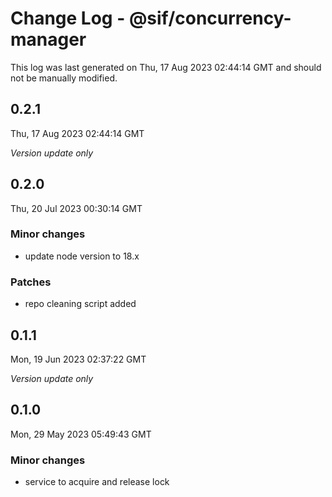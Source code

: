 # Change Log - @sif/concurrency-manager

This log was last generated on Thu, 17 Aug 2023 02:44:14 GMT and should not be manually modified.

## 0.2.1
Thu, 17 Aug 2023 02:44:14 GMT

_Version update only_

## 0.2.0
Thu, 20 Jul 2023 00:30:14 GMT

### Minor changes

- update node version to 18.x

### Patches

- repo cleaning script added

## 0.1.1
Mon, 19 Jun 2023 02:37:22 GMT

_Version update only_

## 0.1.0
Mon, 29 May 2023 05:49:43 GMT

### Minor changes

- service to acquire and release lock

